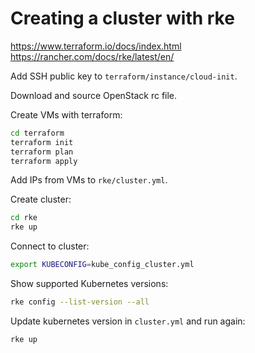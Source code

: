 # Creating a cluster with rke

https://www.terraform.io/docs/index.html
https://rancher.com/docs/rke/latest/en/

Add SSH public key to `terraform/instance/cloud-init`.

Download and source OpenStack rc file.

Create VMs with terraform:

```sh
cd terraform
terraform init
terraform plan
terraform apply
```

Add IPs from VMs to `rke/cluster.yml`.

Create cluster:

```sh
cd rke
rke up
```

Connect to cluster:

```sh
export KUBECONFIG=kube_config_cluster.yml
```

Show supported Kubernetes versions:

```sh
rke config --list-version --all
```

Update kubernetes version in `cluster.yml` and run again:

```sh
rke up
```
